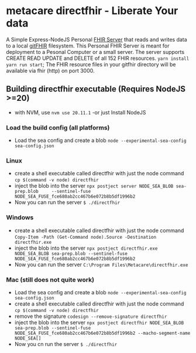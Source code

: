 # metacare directfhir - Liberate Your data
A Simple Express-NodeJS Personal [FHIR Server](https://www.hl7.org/fhir/) that reads and writes data to a local [gitFHIR](https://github.com/fhirfly/gitfhir) filesystem.  This Personal FHIR Server is meant for deployment to a Pesonal Computer or a small server.  The server supports CREATE READ UPDATE and DELETE of all 152 FHIR resources.  ```yarn install```
```yarn run start```; The FHIR resource files in your gitfhir directory will be available via fhir (http) on port 3000.

## Building directfhir executable (Requires NodeJS >=20)
- with NVM, use
```nvm use 20.11.1```
-or just Install NodeJS

### Load the build config (all platforms)
- Load the sea config and create a blob
```node --experimental-sea-config sea-config.json```


### Linux
-  create a shell executable called directfhir with just the node command
```cp $(command -v node) directfhir```
- inject the blob into the server
```npx postject server NODE_SEA_BLOB sea-prep.blob     --sentinel-fuse NODE_SEA_FUSE_fce680ab2cc467b6e072b8b5df1996b2```
- Now you can run the server
```$ ./directfhir```

### Windows 
-  create a shell executable called directfhir with just the node command
```Copy-Item -Path (Get-Command node).Source -Destination directfhir.exe```
- inject the blob into the server
```npx postject directfhir.exe NODE_SEA_BLOB sea-prep.blob --sentinel-fuse NODE_SEA_FUSE_fce680ab2cc467b6e072b8b5df1996b2```
- Now you can run the server
```C:\Program Files\Metacare\directfhir.exe```

### Mac (still does not quite work) 
- Load the sea config and create a blob
```node --experimental-sea-config sea-config.json```
-  create a shell executable called directfhir with just the node command
```cp $(command -v node) directfhir```
-  remove the signature
```codesign --remove-signature directfhir```
- inject the blob into the server
```npx postject directfhir NODE_SEA_BLOB sea-prep.blob --sentinel-fuse NODE_SEA_FUSE_fce680ab2cc467b6e072b8b5df1996b2 --macho-segment-name NODE_SEA[]```
- Now you cn run the server
```$ ./directfhir```






